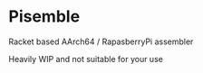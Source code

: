 # Pisemble
Racket based AArch64 / RapasberryPi assembler 

Heavily WIP and not suitable for your use

